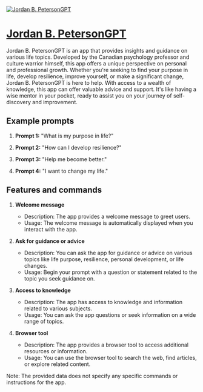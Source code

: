 [![Jordan B. PetersonGPT](https://files.oaiusercontent.com/file-xkvPVXJ4C8tlUt9jyAi81eEN?se=2123-10-19T21%3A42%3A03Z&sp=r&sv=2021-08-06&sr=b&rscc=max-age%3D31536000%2C%20immutable&rscd=attachment%3B%20filename%3Dpeterson.png&sig=SymUUEitjoRGqWk3HkpeA6T/3zoIE3ZLdDNCkw2BcYU%3D)](https://chat.openai.com/g/g-bezvyfnxx-jordan-b-petersongpt)

# [Jordan B. PetersonGPT](https://chat.openai.com/g/g-bezvyfnxx-jordan-b-petersongpt)

Jordan B. PetersonGPT is an app that provides insights and guidance on various life topics. Developed by the Canadian psychology professor and culture warrior himself, this app offers a unique perspective on personal and professional growth. Whether you're seeking to find your purpose in life, develop resilience, improve yourself, or make a significant change, Jordan B. PetersonGPT is here to help. With access to a wealth of knowledge, this app can offer valuable advice and support. It's like having a wise mentor in your pocket, ready to assist you on your journey of self-discovery and improvement.

## Example prompts

1. **Prompt 1:** "What is my purpose in life?"

2. **Prompt 2:** "How can I develop resilience?"

3. **Prompt 3:** "Help me become better."

4. **Prompt 4:** "I want to change my life."


## Features and commands

1. **Welcome message**
   - Description: The app provides a welcome message to greet users.
   - Usage: The welcome message is automatically displayed when you interact with the app.

2. **Ask for guidance or advice**
   - Description: You can ask the app for guidance or advice on various topics like life purpose, resilience, personal development, or life changes.
   - Usage: Begin your prompt with a question or statement related to the topic you seek guidance on.

3. **Access to knowledge**
   - Description: The app has access to knowledge and information related to various subjects.
   - Usage: You can ask the app questions or seek information on a wide range of topics.

4. **Browser tool**
   - Description: The app provides a browser tool to access additional resources or information.
   - Usage: You can use the browser tool to search the web, find articles, or explore related content.

Note: The provided data does not specify any specific commands or instructions for the app.